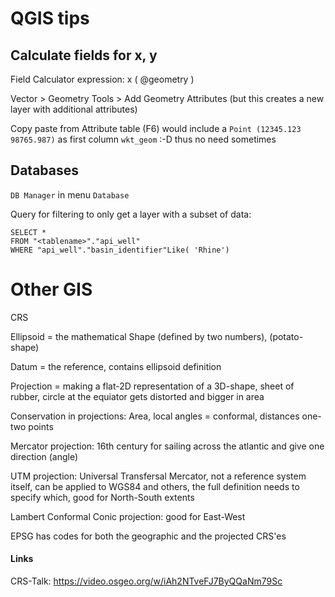 # QGIS tips

## Calculate fields for x, y
Field Calculator expression: x ( @geometry )

Vector > Geometry Tools > Add Geometry Attributes (but this creates a new layer with additional attributes)

Copy paste from Attribute table (F6) would include a `Point (12345.123 98765.987)` as first column `wkt_geom` :-D thus no need sometimes


## Databases
`DB Manager` in menu `Database`

Query for filtering to only get a layer with a subset of data: 

```
SELECT * 
FROM "<tablename>"."api_well"
WHERE "api_well"."basin_identifier"Like( 'Rhine')
```


# Other GIS
CRS

Ellipsoid = the mathematical Shape (defined by two numbers), (potato-shape)

Datum = the reference, contains ellipsoid definition

Projection = making a flat-2D representation of a 3D-shape, sheet of rubber, circle at the equiator gets distorted and bigger in area

Conservation in projections: Area, local angles = conformal, distances one-two points

Mercator projection: 16th century for sailing across the atlantic and give one direction (angle)

UTM projection: Universal Transfersal Mercator, not a reference system itself, can be applied to WGS84 and others, the full definition needs to specify which, good for North-South extents

Lambert Conformal Conic projection: good for East-West

EPSG has codes for both the geographic and the projected CRS'es

#### Links
CRS-Talk: https://video.osgeo.org/w/iAh2NTveFJ7ByQQaNm79Sc
